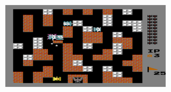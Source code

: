 [![Battle-city](https://raw.githubusercontent.com/HadiFrohar/OOP/master/Battle-city/battle-city.jpg)](https://youtu.be/ft8BtY9tjBo) 
